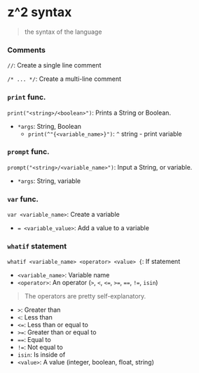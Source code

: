 # z^2 syntax
> the syntax of the language

### Comments
`//`: Create a single line comment

`/* ... */`: Create a multi-line comment

### `print` func.
`print("<string>/<boolean>")`: Prints a String or Boolean.
* `*args`: String, Boolean
  * `print(^"{<variable_name>}")`: `^` string - print variable 

### `prompt` func.
`prompt("<string>/<variable_name>")`: Input a String, or variable.
* `*args`: String, variable

### `var` func.
`var <variable_name>`: Create a variable
* `= <variable_value>`: Add a value to a variable

### `whatif` statement
`whatif <variable_name> <operator> <value> {`: If statement
* `<variable_name>`: Variable name
* `<operator>`: An operator (`>`, `<`, `<=`, `>=`, `==`, `!=`, `isin`)
> The operators are pretty self-explanatory.

  * `>`: Greater than
  * `<`: Less than
  * `<=`: Less than or equal to
  * `>=`: Greater than or equal to
  * `==`: Equal to
  * `!=`: Not equal to
  * `isin`: Is inside of
* `<value>`: A value (integer, boolean, float, string)